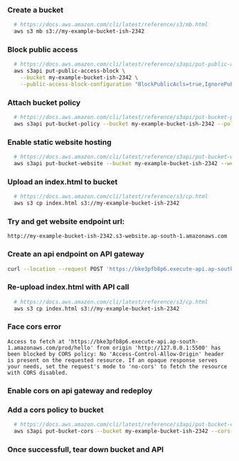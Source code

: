### Create a bucket

```sh
  # https://docs.aws.amazon.com/cli/latest/reference/s3/mb.html
  aws s3 mb s3://my-example-bucket-ish-2342
```

### Block public access

```sh
  # https://docs.aws.amazon.com/cli/latest/reference/s3api/put-public-access-block.html
  aws s3api put-public-access-block \
    --bucket my-example-bucket-ish-2342 \
    --public-access-block-configuration "BlockPublicAcls=true,IgnorePublicAcls=true,BlockPublicPolicy=false,RestrictPublicBuckets=false"
```

### Attach bucket policy

```sh
  # https://docs.aws.amazon.com/cli/latest/reference/s3api/put-bucket-policy.html
  aws s3api put-bucket-policy --bucket my-example-bucket-ish-2342 --policy file://bucket-policy.json
```

### Enable static website hosting

```sh
  # https://docs.aws.amazon.com/cli/latest/reference/s3api/put-bucket-website.html
  aws s3api put-bucket-website --bucket my-example-bucket-ish-2342 --website-configuration file://website-config.json
```

### Upload an index.html to bucket

```sh
  # https://docs.aws.amazon.com/cli/latest/reference/s3/cp.html
  aws s3 cp index.html s3://my-example-bucket-ish-2342
```

### Try and get website endpoint url:

`http://my-example-bucket-ish-2342.s3-website.ap-south-1.amazonaws.com`

### Create an api endpoint on API gateway

```sh
curl --location --request POST 'https://bke3pfb8p6.execute-api.ap-south-1.amazonaws.com/prod/hello'
```

### Re-upload index.html with API call

```sh
  # https://docs.aws.amazon.com/cli/latest/reference/s3/cp.html
  aws s3 cp index.html s3://my-example-bucket-ish-2342
```

### Face cors error

`Access to fetch at 'https://bke3pfb8p6.execute-api.ap-south-1.amazonaws.com/prod/hello' from origin 'http://127.0.0.1:5500' has been blocked by CORS policy: No 'Access-Control-Allow-Origin' header is present on the requested resource. If an opaque response serves your needs, set the request's mode to 'no-cors' to fetch the resource with CORS disabled.`

### Enable cors on api gateway and redeploy

### Add a cors policy to bucket

```sh
  # https://docs.aws.amazon.com/cli/latest/reference/s3api/put-bucket-cors.html
  aws s3api put-bucket-cors --bucket my-example-bucket-ish-2342 --cors-configuration file://cors-config.json
```

### Once successfull, tear down bucket and API
